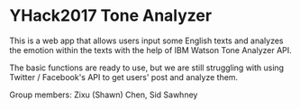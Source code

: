 # YHack2017 Tone Analyzer
This is a web app that allows users input some English texts and analyzes the emotion within the texts with the help of IBM Watson Tone Analyzer API.

The basic functions are ready to use, but we are still struggling with using Twitter / Facebook's API to get users' post and analyze them.

Group members: Zixu (Shawn) Chen, Sid Sawhney
